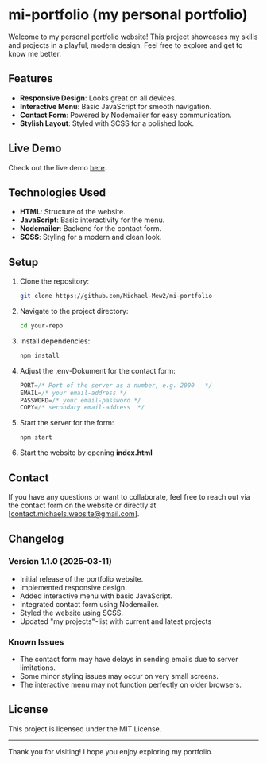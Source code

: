 # mi-portfolio (my personal portfolio)

Welcome to my personal portfolio website! This project showcases my skills and projects in a playful, modern design. Feel free to explore and get to know me better.

## Features

- **Responsive Design**: Looks great on all devices.
- **Interactive Menu**: Basic JavaScript for smooth navigation.
- **Contact Form**: Powered by Nodemailer for easy communication.
- **Stylish Layout**: Styled with SCSS for a polished look.

## Live Demo

Check out the live demo [here](https://michael-mi-portfolio.vercel.app/).

## Technologies Used

- **HTML**: Structure of the website.
- **JavaScript**: Basic interactivity for the menu.
- **Nodemailer**: Backend for the contact form.
- **SCSS**: Styling for a modern and clean look.

## Setup

1. Clone the repository:
   ```bash
   git clone https://github.com/Michael-Mew2/mi-portfolio
   ```
2. Navigate to the project directory:
   ```bash
   cd your-repo
   ```
3. Install dependencies:
   ```bash
   npm install
   ```
4. Adjust the .env-Dokument for the contact form:
   ```js
   PORT=/* Port of the server as a number, e.g. 2000   */
   EMAIL=/* your email-address */
   PASSWORD=/* your email-password */
   COPY=/* secondary email-address  */
   ```
5. Start the server for the form:
   ```bash
   npm start
   ```
6. Start the website by opening **index.html**

## Contact

If you have any questions or want to collaborate, feel free to reach out via the contact form on the website or directly at [contact.michaels.website@gmail.com].

## Changelog
### Version 1.1.0 (2025-03-11)
- Initial release of the portfolio website.
- Implemented responsive design.
- Added interactive menu with basic JavaScript.
- Integrated contact form using Nodemailer.
- Styled the website using SCSS.
- Updated "my projects"-list with current and latest projects
### Known Issues
- The contact form may have delays in sending emails due to server limitations.
- Some minor styling issues may occur on very small screens.
- The interactive menu may not function perfectly on older browsers.

## License

This project is licensed under the MIT License. 

---

Thank you for visiting! I hope you enjoy exploring my portfolio.
```
